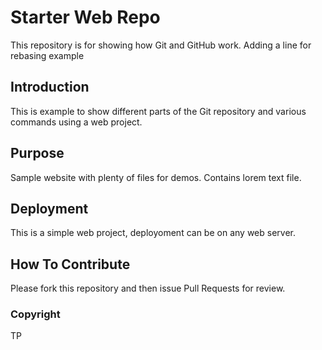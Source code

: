 # Starter Web Repo

This repository is for showing how Git and GitHub work.
Adding a line for rebasing example

## Introduction

This is example to show different parts
of the Git repository and various commands using a web project.

## Purpose

Sample website with plenty of files for demos.  Contains
lorem text file.

## Deployment

This is a simple web project, deployoment can be on any web server.

## How To Contribute

Please fork this repository and then issue Pull Requests for review.

### Copyright
TP
